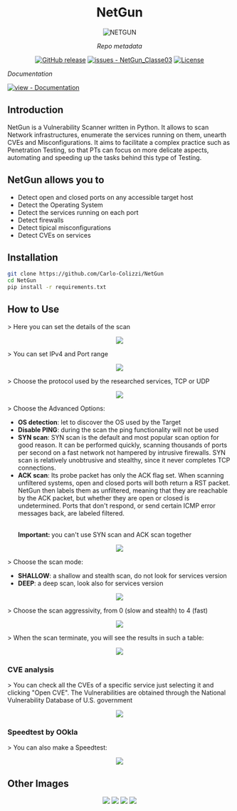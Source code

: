 <center>
  <h1><strong>NetGun</strong></h1>
</center>

<p align="center">
    <img src="https://github.com/Carlo-Colizzi/NetGun/blob/main/source_code/persistence/storage/assets/netgun_logo.png"alt="NETGUN">
</p>

<center>
<i>Repo metadata</i>

  <a href="https://github.com/Carlo-Colizzi/NetGun/releases/"><img src="https://img.shields.io/github/release/MyCr4ck/NetGun_Classe03?include_prereleases=&sort=semver&color=blue" alt="GitHub release"></a>
  <a href="https://github.com/Carlo-Colizzi/NetGun/issues"><img src="https://img.shields.io/github/issues/MyCr4ck/NetGun_Classe03" alt="issues - NetGun_Classe03"></a>
  <a href="https://github.com/Carlo-Colizzi/NetGun/blob/main/LICENSE"><img src="https://img.shields.io/badge/License-GNU_GPLv3-purple" alt="License"></a>

</center>

<i>Documentation</i>
<div align="left">
  <a href="https://github.com/MyCr4ck/NetGun_Classe03/tree/main/Documentation" title="Go to project documentation"><img src="https://img.shields.io/badge/view-Documentation-blue?style=for-the-badge" alt="view - Documentation"></a>
</div>

## Introduction
NetGun is a Vulnerability Scanner written in Python. It allows to scan Network infrastructures, enumerate the services running on them, unearth CVEs and Misconfigurations.
It aims to facilitate a complex practice such as Penetration Testing, so that PTs can focus on more delicate aspects, automating and speeding up the tasks behind this type of Testing.

## NetGun allows you to
<ul>
  <li> Detect open and closed ports on any accessible target host </li>
  <li> Detect the Operating System</li>
  <li> Detect the services running  on each port</li>
  <li> Detect firewalls</li>
  <li> Detect tipical misconfigurations</li>
  <li> Detect CVEs on services</li>
</ul>


## Installation
```bash
git clone https://github.com/Carlo-Colizzi/NetGun
cd NetGun
pip install -r requirements.txt
```

## How to Use
<p>> Here you can set the details of the scan</p>
<div align="center">
  <img src="https://github.com/Carlo-Colizzi/NetGun/blob/main/source_code/persistence/storage/assets/scan_details.png">
</div>

<p>> You can set IPv4 and Port range</p>
<div align="center">
  <img src="https://github.com/Carlo-Colizzi/NetGun/blob/main/source_code/persistence/storage/assets/set_ip_and_ports.png">
</div>

<p>> Choose the protocol used by the researched services, TCP or UDP</p>
<div align="center">
  <img src="https://github.com/Carlo-Colizzi/NetGun/blob/main/source_code/persistence/storage/assets/protocol.png">
</div>
  <p>> Choose the Advanced Options:</p>
  <ul>
    <li><strong>OS detection</strong>: let to discover the OS used by the Target</li>
    <li><strong>Disable PING</strong>: during the scan the ping functionality will not be used</li>
    <li><strong>SYN scan</strong>: SYN scan is the default and most popular scan option for good reason. It can be performed quickly, scanning thousands of ports per second on a fast network not hampered by intrusive firewalls. SYN scan is relatively unobtrusive and stealthy, since it never completes TCP connections.</li>
    <li><strong>ACK scan</strong>:  Its probe packet has only the ACK flag set. When scanning unfiltered systems, open and closed ports will both return a RST packet. NetGun then labels them as unfiltered, meaning that they are reachable by the ACK packet, but whether they are open or closed is undetermined. Ports that don't respond, or send certain ICMP error messages back, are labeled filtered.</li>
    <br>
    <p><strong>Important: </strong>   you can't use SYN scan and ACK scan together</p>
  </ul>

<div align="center">
  <img src="https://github.com/Carlo-Colizzi/NetGun/blob/main/source_code/persistence/storage/assets/advanced_options.png">
</div>
  <p>> Choose the scan mode:</p>
  <ul>
    <li><strong>SHALLOW</strong>: a shallow and stealth scan, do not look for services version</li>
    <li><strong>DEEP</strong>: a deep scan, look also for services version</li>
  </ul>
<div align="center">
  <img src="https://github.com/Carlo-Colizzi/NetGun/blob/main/source_code/persistence/storage/assets/set_deep_or_shallow.png">
</div>
<p>> Choose the scan aggressivity, from 0 (slow and stealth) to 4 (fast)</p>
<div align="center">
  <img src="https://github.com/Carlo-Colizzi/NetGun/blob/main/source_code/persistence/storage/assets/scan_aggressivity.png">
</div>
<p>> When the scan terminate, you will see the results in such a table:</p>
<div align="center">
  <img src="https://github.com/Carlo-Colizzi/NetGun/blob/main/source_code/persistence/storage/assets/scan_result.png">
</div>

### CVE analysis
<p>> You can check all the CVEs of a specific service just selecting it and clicking "Open CVE". The Vulnerabilities are obtained through the National Vulnerability Database of U.S. government</p>
<div align="center">
  <img src="https://github.com/Carlo-Colizzi/NetGun/blob/main/source_code/persistence/storage/assets/search_cve.png">
</div>

### Speedtest by OOkla
<p>> You can also make a Speedtest:</p>
<div align="center">
  <img src="https://github.com/Carlo-Colizzi/NetGun/blob/main/source_code/persistence/storage/assets/speedtest.png">
</div>

## Other Images
<div align="center">
  <img src="https://github.com/Carlo-Colizzi/NetGun/blob/main/source_code/persistence/storage/assets/scan_loading.png">
  <img src="https://github.com/Carlo-Colizzi/NetGun/blob/main/source_code/persistence/storage/assets/scan_and_cve_view.png">
  <img src="https://github.com/Carlo-Colizzi/NetGun/blob/main/source_code/persistence/storage/assets/welcome.png">
  <img src="https://github.com/Carlo-Colizzi/NetGun/blob/main/source_code/persistence/storage/assets/scan_view.png">
</div>
